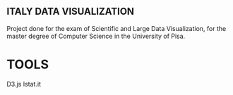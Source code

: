 ## ITALY DATA VISUALIZATION

Project done for the exam of Scientific and Large Data Visualization, for the master degree of Computer Science in the University of Pisa.


# TOOLS
D3.js
Istat.it

